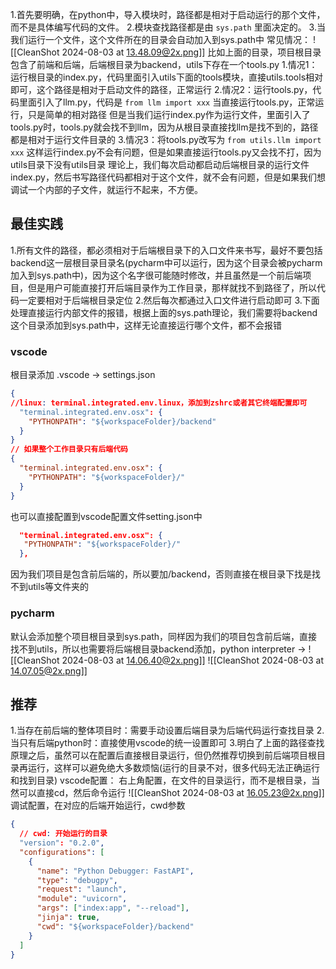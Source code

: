 1.首先要明确，在python中，导入模块时，路径都是相对于启动运行的那个文件，而不是具体编写代码的文件。
2.模块查找路径都是由 `sys.path` 里面决定的。
3.当我们运行一个文件，这个文件所在的目录会自动加入到sys.path中
常见情况：
![[CleanShot 2024-08-03 at 13.48.09@2x.png]]
比如上面的目录，项目根目录包含了前端和后端，后端根目录为backend，utils下存在一个tools.py
1.情况1：运行根目录的index.py，代码里面引入utils下面的tools模块，直接utils.tools相对即可，这个路径是相对于启动文件的路径，正常运行
2.情况2：运行tools.py，代码里面引入了llm.py，代码是 `from llm import xxx` 当直接运行tools.py，正常运行，只是简单的相对路径
但是当我们运行index.py作为运行文件，里面引入了tools.py时，tools.py就会找不到llm，因为从根目录直接找llm是找不到的，路径都是相对于运行文件目录的
3.情况3：将tools.py改写为 `from utils.llm import xxx` 这样运行index.py不会有问题，但是如果直接运行tools.py又会找不打，因为utils目录下没有utils目录
理论上，我们每次启动都启动后端根目录的运行文件index.py，然后书写路径代码都相对于这个文件，就不会有问题，但是如果我们想调试一个内部的子文件，就运行不起来，不方便。
## 最佳实践
1.所有文件的路径，都必须相对于后端根目录下的入口文件来书写，最好不要包括backend这一层根目录目录名(pycharm中可以运行，因为这个目录会被pycharm加入到sys.path中)，因为这个名字很可能随时修改，并且虽然是一个前后端项目，但是用户可能直接打开后端目录作为工作目录，那样就找不到路径了，所以代码一定要相对于后端根目录定位
2.然后每次都通过入口文件进行启动即可
3.下面处理直接运行内部文件的报错，根据上面的sys.path理论，我们需要将backend这个目录添加到sys.path中，这样无论直接运行哪个文件，都不会报错
### vscode
根目录添加 .vscode -> settings.json
```json
{
//linux: terminal.integrated.env.linux，添加到zshrc或者其它终端配置即可
  "terminal.integrated.env.osx": {
    "PYTHONPATH": "${workspaceFolder}/backend"
  }
}
// 如果整个工作目录只有后端代码
{
  "terminal.integrated.env.osx": {
    "PYTHONPATH": "${workspaceFolder}/"
  }
}
```
也可以直接配置到vscode配置文件setting.json中
```json
  "terminal.integrated.env.osx": {
   "PYTHONPATH": "${workspaceFolder}/"
  },
```
因为我们项目是包含前后端的，所以要加/backend，否则直接在根目录下找是找不到utils等文件夹的
### pycharm
默认会添加整个项目根目录到sys.path，同样因为我们的项目包含前后端，直接找不到utils，所以也需要将后端根目录backend添加，python interpreter ->
![[CleanShot 2024-08-03 at 14.06.40@2x.png]]
![[CleanShot 2024-08-03 at 14.07.05@2x.png]]
## 推荐
1.当存在前后端的整体项目时：需要手动设置后端目录为后端代码运行查找目录
2.当只有后端python时：直接使用vscode的统一设置即可
3.明白了上面的路径查找原理之后，虽然可以在配置后直接根目录运行，但仍然推荐切换到前后端项目根目录再运行，这样可以避免绝大多数烦恼(运行的目录不对，很多代码无法正确运行和找到目录)
vscode配置：
右上角配置，在文件的目录运行，而不是根目录，当然可以直接cd，然后命令运行
![[CleanShot 2024-08-03 at 16.05.23@2x.png]]
调试配置，在对应的后端开始运行，cwd参数
```json
{
  // cwd: 开始运行的目录
  "version": "0.2.0",
  "configurations": [
    {
      "name": "Python Debugger: FastAPI",
      "type": "debugpy",
      "request": "launch",
      "module": "uvicorn",
      "args": ["index:app", "--reload"],
      "jinja": true,
      "cwd": "${workspaceFolder}/backend"
    }
  ]
}
```